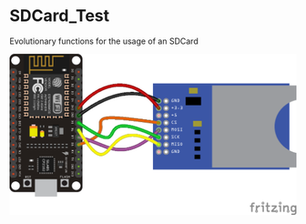 # SDCard_Test

Evolutionary functions for the usage of an SDCard

![images\sdcard.png](images\sdcard.png)
